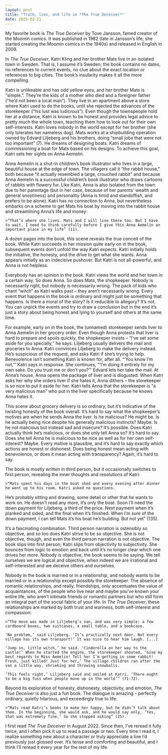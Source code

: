 ```yaml
---
layout: post
title: "Truth, lies, and life in *The True Deceiver*"
date: 2025-02-21
---
```


My favorite book is *The True Deceiver* by Tove Jansson, famed creator of the Moomin comics. It was published in 1982 (late in Jansson’s life; she started creating the Moomin comics in the 1940s) and released in English in 2009. 

In *The True Deceiver*, Katri Kling and her brother Mats live in an isolated town in Sweden. That is, I assume it’s Sweden; the book contains no dates, no references to current events, no clue about the exact location or references to big cities. The book’s insularity makes it all the more compelling. 

Katri is unlikeable and has odd yellow eyes, and her brother Mats is “simple.”. They’re the kids of a mother who died and a foreigner father (“he’d not been a local man”). They live in an apartment above a store where Katri used to do the books, until she rejected the advances of the storekeeper (“his lust was ludicrous”). Even though the townspeople hold her at a distance, Katri is known to be honest and provides legal advice to pretty much the whole town, teaching them how to look out for their own self-interests. Katri loves nobody in the world except for her brother (she only tolerates her nameless dog). Mats works at a shipbuilding operation owned by Edvard Liljeberg and his brothers, doing “small jobs that were not too important” (7). He dreams of designing boats. Katri dreams of commissioning a boat for Mats based on his designs. To achieve this goal, Katri sets her sights on Anna Aemelin.

Anna Aemelin is a shut-in children’s book illustrator who lives in a large, beautiful house at the edge of town. The villagers call it “the rabbit house,” both because “it actually resembled a large, crouched rabbit” and because Anna Aemelin is a successful children’s book illustrator who draws cartoons of rabbits with flowery fur. Like Katri, Anna is also isolated from the town due to her parentage (but in her case, because of her parents’ wealth and general snootiness) and personality (Anna is timid and standoffish, and prefers to be alone). Katri has no connection to Anna, but nevertheless embarks on a scheme to get Mats his boat by moving into the rabbit house and streamlining Anna’s life and money:

	>“That’s where she lives. Mats and I will live there too. But I have to wait. I need to think carefully before I give this Anna Aemelin an important place in my life” (11).

A dozen pages into the book, this scene reveals the true conceit of the book. While Katri succeeds in her mission quite early on in the book, subsequent events don’t unfold the way Katri expects. Katri initially holds the initiative, the honesty, and the drive to get what she wants. Anna appears initially as an indecisive pushover. But Katri is not all-powerful, and Anna is not helpless.

Everybody has an opinion in the book. Katri views the world and her town in a certain way. So does Anna. So does Mats, the shopkeeper. Nobody is necessarily right, but nobody is necessarily wrong. The pack of kids who chant “witch” as Katri walks past – they aren’t necessarily wrong. Every event that happens in the book is ordinary and might just be something that happens. Is there a moral of the story? Is it reducible to allegory? It’s not. You can unpick the events and try to draw a conclusion but in the end it’s just a story about being honest and lying to yourself and others at the same time.

For example, early on in the book, the (unnamed) storekeeper sends liver to Anna Aemelin in her grocery order. Even though Anna protests that liver is hard to prepare and spoils quickly, the shopkeeper insists – “I’ve set some aside for you specially,” he says. Liljeberg usually delivers the mail and groceries to Anna. Katri convinces Liljeberg to make the delivery instead. He’s suspicious of the request, and asks Katri if she’s trying to help. Benevolence isn’t something Katri is known for, after all. “‘You know I’m not,’” Katri says in response. She continues, “‘I’m doing it entirely for my own sake. Do you trust me or don’t you?’” Edvard lets her take the mail. At Anna’s house, Anna opens the package of liver and is disgusted. When Katri asks her why she orders liver if she hates it, Anna dithers – the storekeeper is so nice to put it aside for her. Katri tells Anna that the storekeeper is “a very malicious man” who put in the liver specifically because he knows Anna hates it.

This scene about grocery delivery is so ordinary, but it’s indicative of the twisting honesty of the book overall. It’s hard to say what the shopkeeper’s motives are when he sends Anna the liver. Is he malicious? He might be. Is he actually being nice despite his generally malicious instincts? Maybe. Is he not malicious but instead sad and insecure? It’s possible. Does Katri actually think he’s malicious, or does she only tell Anna so? It’s hard to say. Does she tell Anna he is malicious to be nice as well as for her own self-interest? Maybe. Every motive is plausible, and it’s hard to say exactly which actions are honest or dishonest. Does being honest mean acting with benevolence, or does it mean acting with transparency? Again, it’s hard to say.

The book is mostly written in third person, but it occasionally switches to first person, revealing the inner thoughts and resolutions of Katri:

	>“Mats spent his days in the boat shed and every evening after dinner he went up to his room. Katri asked no questions.

He’s probably sitting and drawing, some detail or other that he wants to work on. He doesn’t read any more, it’s only the boat. Soon I’ll need the down payment for Liljeberg, a third of the price. Next payment when it’s planked and sided, and the final when it’s finished. When I’m sure of the down payment, I can tell Mats it’s his boat he’s building. But not yet” (135).

It’s a fascinating combination. Third person narration is ostensibly so objective, and so too does Katri strive to be so objective. She is not objective, though, and even the third person narration is not objective. The book slips into first person; Katri slips from objectivity to subjectivity. She bounces from logic to emotion and back until it’s no longer clear which one drives her more. Nobody is objective, the book seems to be saying. We tell ourselves we are logical and objective, when indeed we are irrational and self-interested and we deceive others and ourselves.

Nobody in the book is married or in a relationship, and nobody wants to be married or in a relationship except possibly the storekeeper. The absence of romantic relationships, and really, friendships, only accentuates the value of acquaintances, of the people who live near and maybe you’ve known your entire life, who aren’t intimate friends or romantic partners but who still form an integral part of the social fabric of your life. In *The True Deceiver*, these relationships are marked by both trust and wariness, both self-interest and compassion:

	>“The move was made in Liljeberg’s van, and was very simple: a few cardboard boxes, two suitcases, a small table, and a bookcase.

	‘No problem,’ said Liljeberg. ‘It’s practically next door. Not every village has its own transport!’ It was nice to hear him laugh. [...]

	‘Jump in, little witch,’ he said. ‘Cinderella on her way to the castle!’ When he started the engine, the storekeeper shouted, ‘Give my best regards to Miss Aemelin! Tell her I’m getting in some rabbit! Fresh, just killed! Just for her…’ The village children ran after the van a little way, shrieking and throwing snowballs.

	‘This feels right,’ Liljeberg said and smiled at Katri. ‘There ought to be a big fuss when people move up in the world’” (71-72).

Beyond its exploration of honesty, dishonesty, objectivity, and emotion, *The True Deceiver* is also just a fun book. The dialogue is amazing – perfectly ordinary, quietly hilarious, and exceedingly true to life:

	>“Mats read Katri’s books to make her happy, but he didn’t talk about them. In the beginning, she would ask, and he would say only, ‘Yes, that was extremely fine.’ So she stopped asking” (25).

I first read *The True Deceiver* in August 2022. Since then, I’ve reread it fully twice, and I often pick it up to read a passage or two. Every time I read it, I realize something new about a character or truly appreciate a line I’d previously just glossed over. It’s tense and comforting and beautiful, and I think I’ll reread it every year for the rest of my life. 
